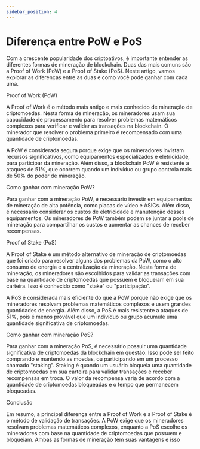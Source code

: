 ```yaml
---
sidebar_position: 4
---
```


# Diferença entre PoW e PoS

Com a crescente popularidade dos criptoativos, é importante entender as diferentes formas de mineração de blockchain. Duas das mais comuns são a Proof of Work (PoW) e a Proof of Stake (PoS). Neste artigo, vamos explorar as diferenças entre as duas e como você pode ganhar com cada uma.

Proof of Work (PoW)

A Proof of Work é o método mais antigo e mais conhecido de mineração de criptomoedas. Nesta forma de mineração, os mineradores usam sua capacidade de processamento para resolver problemas matemáticos complexos para verificar e validar as transações na blockchain. O minerador que resolver o problema primeiro é recompensado com uma quantidade de criptomoedas.

A PoW é considerada segura porque exige que os mineradores invistam recursos significativos, como equipamentos especializados e eletricidade, para participar da mineração. Além disso, a blockchain PoW é resistente a ataques de 51%, que ocorrem quando um indivíduo ou grupo controla mais de 50% do poder de mineração.

Como ganhar com mineração PoW?

Para ganhar com a mineração PoW, é necessário investir em equipamentos de mineração de alta potência, como placas de vídeo e ASICs. Além disso, é necessário considerar os custos de eletricidade e manutenção desses equipamentos. Os mineradores de PoW também podem se juntar a pools de mineração para compartilhar os custos e aumentar as chances de receber recompensas.

Proof of Stake (PoS)

A Proof of Stake é um método alternativo de mineração de criptomoedas que foi criado para resolver alguns dos problemas da PoW, como o alto consumo de energia e a centralização da mineração. Nesta forma de mineração, os mineradores são escolhidos para validar as transações com base na quantidade de criptomoedas que possuem e bloqueiam em sua carteira. Isso é conhecido como "stake" ou "participação".

A PoS é considerada mais eficiente do que a PoW porque não exige que os mineradores resolvam problemas matemáticos complexos e usem grandes quantidades de energia. Além disso, a PoS é mais resistente a ataques de 51%, pois é menos provável que um indivíduo ou grupo acumule uma quantidade significativa de criptomoedas.

Como ganhar com mineração PoS?

Para ganhar com a mineração PoS, é necessário possuir uma quantidade significativa de criptomoedas da blockchain em questão. Isso pode ser feito comprando e mantendo as moedas, ou participando em um processo chamado "staking". Staking é quando um usuário bloqueia uma quantidade de criptomoedas em sua carteira para validar transações e receber recompensas em troca. O valor da recompensa varia de acordo com a quantidade de criptomoedas bloqueadas e o tempo que permanecem bloqueadas.

Conclusão

Em resumo, a principal diferença entre a Proof of Work e a Proof of Stake é o método de validação de transações. A PoW exige que os mineradores resolvam problemas matemáticos complexos, enquanto a PoS escolhe os mineradores com base na quantidade de criptomoedas que possuem e bloqueiam. Ambas as formas de mineração têm suas vantagens e isso